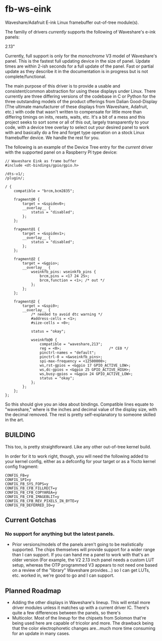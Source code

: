 # fb-ws-eink

Waveshare/Adafruit E-ink Linux framebuffer out-of-tree module(s).

The familiy of drivers _*currently*_ supports the following of Waveshare's
e-ink panels:

2.13"

Currently, full support is only for the _monochrome_ V3 model of Waveshare's
panel.  This is the fastest full updating device in the size of panel.
Update times are within 2-ish seconds for a full update of the panel.  Fast
or partial update as they describe it in the documentation is in progress
but is not complete/functional.

The main purpose of this driver is to provide a usable and consistent/common
abstraction for using these displays under Linux.  There currently are three
differing versions of the codebase in C or Python for the three outstanding
models of the product offerings from Dalian Good-Display (The ultimate
manufacturer of these displays from Waveshare, Adafruit, etc.) with code that
wasn't written to compensate for little more than differing timings on inits,
resets, waits, etc.  It's a bit of a mess and this project seeks to sort some
or all of this out, largely transparently to your code, with a device tree
overlay to select out your desired panel to work with and basically do a fire
and forget type operation on a stock Linux framebuffer device.  We handle
the rest for you.


The following is an example of the Device Tree entry for the _current_ driver
with the supported panel on a Raspberry PI type device:


```
// Waveshare Eink as frame buffer
#include <dt-bindings/gpio/gpio.h>

/dts-v1/;
/plugin/;

/ {
    compatible = "brcm,bcm2835";

    fragment@0 {
        target = <&spidev0>;
        __overlay__ {
            status = "disabled";
        };
    };

    fragment@1 {
        target = <&spidev1>;
        __overlay__ {
            status = "disabled";
        };
    };

    fragment@2 {
        target = <&gpio>;
        __overlay__ {
            wseinkfb_pins: wseinkfb_pins {
                brcm,pins = <17 24 25>;
                brcm,function = <1>; /* out */
            };
        };
    };

    fragment@2 {
        target = <&spi0>;
        __overlay__ {
            /* needed to avoid dtc warning */
            #address-cells = <1>;
            #size-cells = <0>;

            status = "okay";

            wseinkfb@0 {
                compatible = "waveshare,213";
                reg = <0>;                      /* CE0 */
                pinctrl-names = "default";
                pinctrl-0 = <&wseinkfb_pins>;
                spi-max-frequency = <12500000>;
                ws,rst-gpios = <&gpio 17 GPIO_ACTIVE_LOW>;
                ws,dc-gpios = <&gpio 25 GPIO_ACTIVE_HIGH>;
                ws,busy-gpios = <&gpio 24 GPIO_ACTIVE_LOW>;
                status = "okay";
            };
        };
    };
};
```

So this should give you an idea about bindings.  Compatible lines equate to "waveshare,<foo>"
where <foo> is the inches and decimal value of the display size, with the decimal removed.
The rest is pretty self-explanatory to someone skilled in the art.

## BUILDING

This too, is pretty straightforward.  Like any other out-of-tree kernel build.

In order for it to work right, though, you will need the following added to
your kernel config, either as a defconfig for your target or as a Yocto
kernel config fragment:

```
CONFIG_FB=y
CONFIG_SPI=y
CONFIG_FB_SYS_FOPS=y
CONFIG_FB_CFB_FILLRECT=y
CONFIG_FB_CFB_COPYAREA=y
CONFIG_FB_CFB_IMAGEBLIT=y
CONFIG_FB_CFB_REV_PIXELS_IN_BYTE=y
CONFIG_FB_DEFERRED_IO=y
```

## Current Gotchas

### No support for anything but the latest panels.

+ Prior versions/models of the panels aren't going to be realistically
  supported.  The chips themselves will provide support for a wider
  range than I can support.  If you can hand me a panel to work with
  that's an older version (For example, the V2 2.13 inch panel needs
  a custom LUT setup, whereas the OTP programmed V3 appears to not
  need one based on a review of the "library" Waveshare provides...)
  so I can get LUTs, etc. worked in, we're good to go and I can support.

## Planned Roadmap

+ Adding the other displays in Waveshare's lineup.
  This will entail more driver modules unless it
  matches up with a current driver IC.  There's
  quite a few differences between the panels, so
  there's
+ Multicolor.  Most of the lineup for the chipsets
  from Solomon that're being used here are capable
  of tricolor and more.  The drawback being that
  the color electrophoretic changes are...much more
  time consuming for an update in many cases.